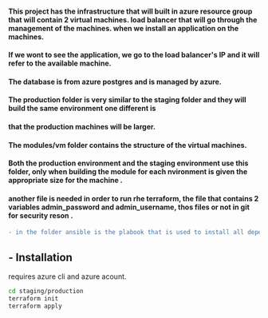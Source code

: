 
#### This project has the infrastructure that will built in azure resource group that will contain 2 virtual machines.   load balancer that will go through the management of the machines.  when we install an application on the machines. 

#### If we wont to see the application, we  go to the load balancer's IP and it will refer to the available machine. 
#### The database is from azure postgres and is managed by azure. 
#### The production folder is very similar to the staging folder and they will build the same environment one different is 
#### that the production machines will be larger.
#### The modules/vm folder contains the structure of the virtual machines. 
#### Both the production environment and the staging environment use this folder, only when building the module for each  nvironment is given the appropriate size for the machine .
#### another file is needed in order to run rhe terraform, the file that contains 2 variables admin_password and  admin_username, thos files or not in git for security reson .
```diff
- in the folder ansible is the plabook that is used to install all dependencies for the application 
```

## - Installation

requires  azure cli and azure acount.

```sh
cd staging/production
terraform init 
terraform apply
```
